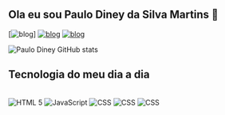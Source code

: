 ## Ola eu sou Paulo Diney da Silva Martins 👋   
[![blog](https://img.shields.io/badge/Gmail-D14836?style=for-the-badge&logo=gmail&logoColor=white)]
[![blog](https://img.shields.io/badge/Instagram-E4405F?style=for-the-badge&logo=instagram&logoColor=white)](https://www.instagram.com/paulodiney/
 )
[![blog](https://img.shields.io/badge/LinkedIn-0077B5?style=for-the-badge&logo=linkedin&logoColor=white)](https://www.linkedin.com/in/paulo-martins-531519239/)

![Paulo Diney GitHub stats](https://github-readme-stats.vercel.app/api?username=PauloDiney&show_icons=true&theme=dracula)

## Tecnologia do meu dia a dia

<div style="display: inline_block"><br/>
 <img  aligin="center" alt="HTML 5" src="https://img.shields.io/badge/HTML5-E34F26?style=for-the-badge&logo=html5&logoColor=white" >
 <img  aligin="center" alt="JavaScript" src="https://img.shields.io/badge/JavaScript-F7DF1E?style=for-the-badge&logo=javascript&logoColor=black" >
 <img  aligin="center" alt="CSS" src="https://img.shields.io/badge/CSS-239120?&style=for-the-badge&logo=css3&logoColor=white" >
 <img  aligin="center" alt="CSS" src="https://img.shields.io/badge/C%23-239120?style=for-the-badge&logo=c-sharp&logoColor=white" >
 <img  aligin="center" alt="CSS" src="https://img.shields.io/badge/Unity-100000?style=for-the-badge&logo=unity&logoColor=white" >
</div>

